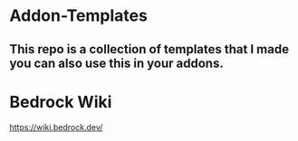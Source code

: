 # Addon-Templates

## This repo is a collection of templates that I made you can also use this in your addons.

# Bedrock Wiki
https://wiki.bedrock.dev/

